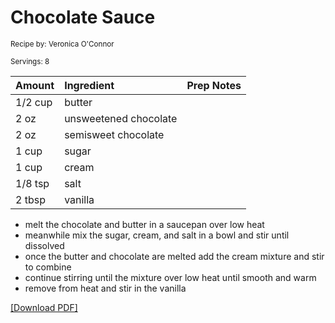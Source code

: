# Chocolate Sauce

<small>Recipe by: Veronica O'Connor</small>

<small>Servings: 8</small>

| Amount  | Ingredient            | Prep Notes |
| ------- | :-------------------- | :--------- |
| 1/2 cup | butter                |            |
| 2 oz    | unsweetened chocolate |            |
| 2 oz    | semisweet chocolate   |            |
| 1 cup   | sugar                 |            |
| 1 cup   | cream                 |            |
| 1/8 tsp | salt                  |            |
| 2 tbsp  | vanilla               |            |

- melt the chocolate and butter in a saucepan over low heat
- meanwhile mix the sugar, cream, and salt in a bowl and stir until dissolved
- once the butter and chocolate are melted add the cream mixture and stir to combine
- continue stirring until the mixture over low heat until smooth and warm
- remove from heat and stir in the vanilla 

<!-- Tags:
- chocolate
- dessert
- sauce
- frosting and icing
- vegetarian
- stove
-->

[\[Download PDF\]](/pdf/desserts/chocolateSauce.pdf)
